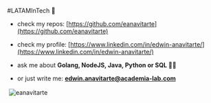 #LATAMInTech 💪

- check my repos: [https://github.com/eanavitarte](https://github.com/eanavitarte)

- check my profile: [https://www.linkedin.com/in/edwin-anavitarte/](https://www.linkedin.com/in/edwin-anavitarte/)

- ask me about **Golang, NodeJS, Java, Python or SQL 🐱‍🚀**

- or just write me: **edwin.anavitarte@academia-lab.com**

<p>&nbsp;<img align="center" src="https://github-readme-stats.vercel.app/api?username=eanavitarte&show_icons=true&locale=en&rank_icon=percentile" alt="eanavitarte" /></p>
